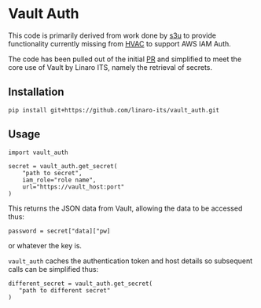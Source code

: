 # Vault Auth

This code is primarily derived from work done by [s3u](https://github.com/s3u) to provide functionality currently missing from [HVAC](https://github.com/ianunruh/hvac) to support AWS IAM Auth.

The code has been pulled out of the initial [PR](https://github.com/ianunruh/hvac/pull/155) and simplified to meet the core use of Vault by Linaro ITS, namely the retrieval of secrets.

## Installation

`pip install git+https://github.com/linaro-its/vault_auth.git`

## Usage

    import vault_auth

    secret = vault_auth.get_secret(
        "path to secret",
        iam_role="role name",
        url="https://vault_host:port"
    )

This returns the JSON data from Vault, allowing the data to be accessed thus:

    password = secret["data]["pw]

or whatever the key is.

`vault_auth` caches the authentication token and host details so subsequent calls can be simplified thus:

    different_secret = vault_auth.get_secret(
       "path to different secret"
    )
